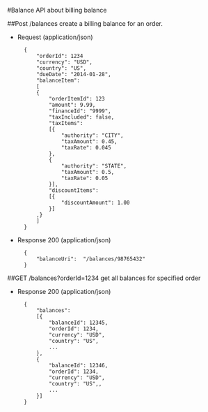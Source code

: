 #Balance
API about billing balance

##Post /balances
create a billing balance for an order.

+ Request (application/json)

        {
            "orderId": 1234
            "currency": "USD",
            "country": "US",
            "dueDate": "2014-01-28",
            "balanceItem":
            [
            {
                "orderItemId": 123
                "amount": 9.99,
                "financeId": "9999",
                "taxIncluded": false,
                "taxItems":
                [{
                    "authority": "CITY",
                    "taxAmount": 0.45,
                    "taxRate": 0.045
                },
                {
                    "authority": "STATE",
                    "taxAmount": 0.5,
                    "taxRate": 0.05
                }],
                "discountItems":
                [{
                    "discountAmount": 1.00
                }]
            ,}
            ]
        }

+ Response 200 (application/json)

        {
            "balanceUri":  "/balances/98765432"
        }

##GET /balances?orderId=1234
get all balances for specified order

+ Response 200 (application/json)

        {
            "balances":
            [{
                "balanceId": 12345,
                "orderId": 1234,
                "currency": "USD",
                "country": "US",
                ...
            },
            {
                "balanceId": 12346,
                "orderId": 1234,
                "currency": "USD",
                "country": "US",,
                ...
            }]
        }
